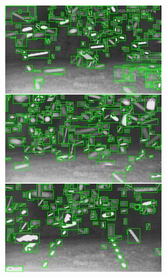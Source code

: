 ![20200529-221811-224816](in/20200529/20200529-221811-224816_0_.jpg)
![20200529-224821-231826](in/20200529/20200529-224821-231826_0_.jpg)
![20200529-231831-234836](in/20200529/20200529-231831-234836_0_.jpg)
